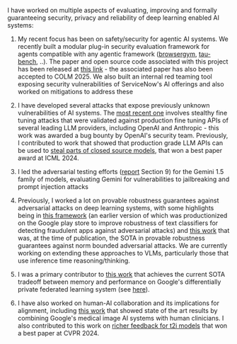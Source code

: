 I have worked on multiple aspects of evaluating, improving and formally guaranteeing security, privacy and reliability of deep learning enabled AI systems: 

1. My recent focus has been on safety/security for agentic AI systems. We recently built a modular plug-in security evaluation framework for agents compatible with any agentic framework ([browsergym](https://github.com/ServiceNow/BrowserGym), [tau-bench](https://github.com/sierra-research/tau-bench), ..). The paper and open source code associated with this project has been released at [this link](https://github.com/ServiceNow/DoomArena) - the associated paper has also been accepted to COLM 2025. We also built an internal red teaming tool exposing security vulnerabilities of ServiceNow's AI offerings and also worked on mitigations to address these

2. I have developed several attacks that expose previously unknown vulnerabilities of AI systems. The [most recent one](https://jlkazdan.github.io/NOICE/) involves stealthy fine tuning attacks that were validated against production fine tuning APIs of several leading LLM providers, including OpenAI and Anthropic - this work was awarded a bug bounty by OpenAI's security team. Previously, I contributed to work that showed that production grade LLM APIs can be used to [steal parts of closed source models](https://not-just-memorization.github.io/partial-model-stealing.html), that won a best paper award at ICML 2024.

3. I led the adversarial testing efforts ([report](https://storage.googleapis.com/deepmind-media/gemini/gemini_v1_5_report.pdf) Section 9)  for the Gemini 1.5 family of models, evaluating Gemini for vulnerabilities to jailbreaking and prompt injection attacks 

4. Previously, I worked a lot on provable robustness guarantees against adversarial attacks on deep learning systems, with some highlights being in [this framework](https://github.com/google-deepmind/jax_verify) (an earlier version of which was productionized on the Google play store to improve robustness of text classifiers for detecting fraudulent apps against adversarial attacks) and [this work](https://arxiv.org/abs/2206.10550) that was, at the time of publication, the SOTA in provable robustness guarantees against norm bounded adversarial attacks. We are currently working on extending these approaches to VLMs, particularly those that use inference time reasoning/thinking. 

5. I was a primary contributor to [this work](https://arxiv.org/abs/2404.16706) that achieves the current SOTA tradeoff between memory and performance on Google's differentially private federated learning system (see [here](https://arxiv.org/html/2408.08868v2)).

6. I have also worked on human-AI collaboration and its implications for alignment, including [this work](https://deepmind.google/discover/blog/codoc-developing-reliable-ai-tools-for-healthcare/) that showed state of the art results by combining Google's medical image AI systems with human clinicians. I also contributed to this work on [richer feedback for t2i models](https://openaccess.thecvf.com/content/CVPR2024/html/Liang_Rich_Human_Feedback_for_Text-to-Image_Generation_CVPR_2024_paper.html) that won a best paper at CVPR 2024.
